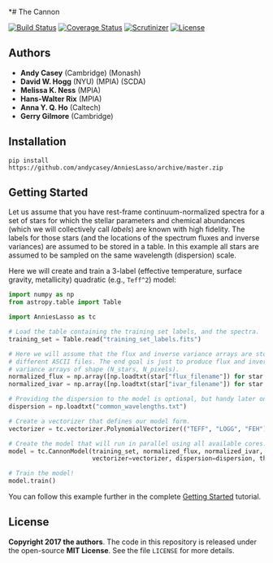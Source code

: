 *# The Cannon

[![Build Status](https://img.shields.io/travis/andycasey/AnniesLasso/master.svg)](https://travis-ci.org/andycasey/AnniesLasso)
[![Coverage Status](https://img.shields.io/coveralls/andycasey/AnniesLasso/master.svg)](https://coveralls.io/github/andycasey/AnniesLasso?branch=master)
[![Scrutinizer](https://img.shields.io/scrutinizer/g/andycasey/AnniesLasso.svg?b=master)](https://scrutinizer-ci.com/g/andycasey/AnniesLasso/?branch=master)
[![License](https://img.shields.io/badge/license-MIT-blue.svg)](https://github.com/andycasey/AnniesLasso/blob/master/LICENSE)

## Authors
- **Andy Casey** (Cambridge) (Monash)
- **David W. Hogg** (NYU) (MPIA) (SCDA)
- **Melissa K. Ness** (MPIA)
- **Hans-Walter Rix** (MPIA)
- **Anna Y. Q. Ho** (Caltech)
- **Gerry Gilmore** (Cambridge)


## Installation

``
pip install https://github.com/andycasey/AnniesLasso/archive/master.zip
``


## Getting Started

Let us assume that you have rest-frame continuum-normalized spectra for a set of
stars for which the stellar parameters and chemical abundances (which we will
collectively call *labels*) are known with high fidelity.  The labels for those
stars (and the locations of the spectrum fluxes and inverse variances) are
assumed to be stored in a table.  In this example all stars are assumed to be 
sampled on the same wavelength (dispersion) scale.


Here we will create and train a 3-label (effective temperature, surface gravity,
metallicity) quadratic (e.g., `Teff^2`) model:


````python
import numpy as np
from astropy.table import Table

import AnniesLasso as tc

# Load the table containing the training set labels, and the spectra.
training_set = Table.read("training_set_labels.fits")

# Here we will assume that the flux and inverse variance arrays are stored in
# different ASCII files. The end goal is just to produce flux and inverse
# variance arrays of shape (N_stars, N_pixels).
normalized_flux = np.array([np.loadtxt(star["flux_filename"]) for star in training_set])
normalized_ivar = np.array([np.loadtxt(star["ivar_filename"]) for star in training_set])

# Providing the dispersion to the model is optional, but handy later on.
dispersion = np.loadtxt("common_wavelengths.txt")

# Create a vectorizer that defines our model form.
vectorizer = tc.vectorizer.PolynomialVectorizer(("TEFF", "LOGG", "FEH"), 2)

# Create the model that will run in parallel using all available cores.
model = tc.CannonModel(training_set, normalized_flux, normalized_ivar,
                       vectorizer=vectorizer, dispersion=dispersion, threads=-1)

# Train the model!
model.train()
````

You can follow this example further in the complete [Getting Started](#) tutorial.


## License
**Copyright 2017 the authors**.
The code in this repository is released under the open-source **MIT License**.
See the file `LICENSE` for more details.